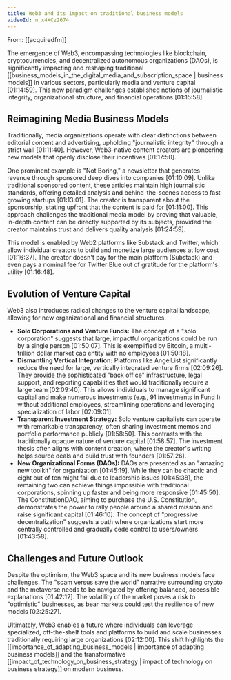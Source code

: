 ```yaml
---
title: Web3 and its impact on traditional business models
videoId: n_x4XCz2674
---
```


From: [[acquiredfm]] <br/> 

The emergence of Web3, encompassing technologies like blockchain, cryptocurrencies, and decentralized autonomous organizations (DAOs), is significantly impacting and reshaping traditional [[business_models_in_the_digital_media_and_subscription_space | business models]] in various sectors, particularly media and venture capital <a class="yt-timestamp" data-t="01:14:59">[01:14:59]</a>. This new paradigm challenges established notions of journalistic integrity, organizational structure, and financial operations <a class="yt-timestamp" data-t="01:15:58">[01:15:58]</a>.

## Reimagining Media Business Models

Traditionally, media organizations operate with clear distinctions between editorial content and advertising, upholding "journalistic integrity" through a strict wall <a class="yt-timestamp" data-t="01:11:40">[01:11:40]</a>. However, Web3-native content creators are pioneering new models that openly disclose their incentives <a class="yt-timestamp" data-t="01:17:50">[01:17:50]</a>.

One prominent example is "Not Boring," a newsletter that generates revenue through sponsored deep dives into companies <a class="yt-timestamp" data-t="01:10:09">[01:10:09]</a>. Unlike traditional sponsored content, these articles maintain high journalistic standards, offering detailed analysis and behind-the-scenes access to fast-growing startups <a class="yt-timestamp" data-t="01:13:01">[01:13:01]</a>. The creator is transparent about the sponsorship, stating upfront that the content is paid for <a class="yt-timestamp" data-t="01:11:00">[01:11:00]</a>. This approach challenges the traditional media model by proving that valuable, in-depth content can be directly supported by its subjects, provided the creator maintains trust and delivers quality analysis <a class="yt-timestamp" data-t="01:24:59">[01:24:59]</a>.

This model is enabled by Web2 platforms like Substack and Twitter, which allow individual creators to build and monetize large audiences at low cost <a class="yt-timestamp" data-t="01:16:37">[01:16:37]</a>. The creator doesn't pay for the main platform (Substack) and even pays a nominal fee for Twitter Blue out of gratitude for the platform's utility <a class="yt-timestamp" data-t="01:16:48">[01:16:48]</a>.

## Evolution of Venture Capital

Web3 also introduces radical changes to the venture capital landscape, allowing for new organizational and financial structures.

*   **Solo Corporations and Venture Funds:** The concept of a "solo corporation" suggests that large, impactful organizations could be run by a single person <a class="yt-timestamp" data-t="01:50:07">[01:50:07]</a>. This is exemplified by Bitcoin, a multi-trillion dollar market cap entity with no employees <a class="yt-timestamp" data-t="01:50:18">[01:50:18]</a>.
*   **Dismantling Vertical Integration:** Platforms like AngelList significantly reduce the need for large, vertically integrated venture firms <a class="yt-timestamp" data-t="02:09:26">[02:09:26]</a>. They provide the sophisticated "back office" infrastructure, legal support, and reporting capabilities that would traditionally require a large team <a class="yt-timestamp" data-t="02:09:40">[02:09:40]</a>. This allows individuals to manage significant capital and make numerous investments (e.g., 91 investments in Fund I) without additional employees, streamlining operations and leveraging specialization of labor <a class="yt-timestamp" data-t="02:09:01">[02:09:01]</a>.
*   **Transparent Investment Strategy:** Solo venture capitalists can operate with remarkable transparency, often sharing investment memos and portfolio performance publicly <a class="yt-timestamp" data-t="01:58:50">[01:58:50]</a>. This contrasts with the traditionally opaque nature of venture capital <a class="yt-timestamp" data-t="01:58:57">[01:58:57]</a>. The investment thesis often aligns with content creation, where the creator's writing helps source deals and build trust with founders <a class="yt-timestamp" data-t="01:57:26">[01:57:26]</a>.
*   **New Organizational Forms (DAOs):** DAOs are presented as an "amazing new toolkit" for organization <a class="yt-timestamp" data-t="01:45:19">[01:45:19]</a>. While they can be chaotic and eight out of ten might fail due to leadership issues <a class="yt-timestamp" data-t="01:45:38">[01:45:38]</a>, the remaining two can achieve things impossible with traditional corporations, spinning up faster and being more responsive <a class="yt-timestamp" data-t="01:45:50">[01:45:50]</a>. The ConstitutionDAO, aiming to purchase the U.S. Constitution, demonstrates the power to rally people around a shared mission and raise significant capital <a class="yt-timestamp" data-t="01:46:10">[01:46:10]</a>. The concept of "progressive decentralization" suggests a path where organizations start more centrally controlled and gradually cede control to users/owners <a class="yt-timestamp" data-t="01:43:58">[01:43:58]</a>.

## Challenges and Future Outlook

Despite the optimism, the Web3 space and its new business models face challenges. The "scam versus save the world" narrative surrounding crypto and the metaverse needs to be navigated by offering balanced, accessible explanations <a class="yt-timestamp" data-t="01:42:12">[01:42:12]</a>. The volatility of the market poses a risk to "optimistic" businesses, as bear markets could test the resilience of new models <a class="yt-timestamp" data-t="02:25:27">[02:25:27]</a>.

Ultimately, Web3 enables a future where individuals can leverage specialized, off-the-shelf tools and platforms to build and scale businesses traditionally requiring large organizations <a class="yt-timestamp" data-t="02:12:00">[02:12:00]</a>. This shift highlights the [[importance_of_adapting_business_models | importance of adapting business models]] and the transformative [[impact_of_technology_on_business_strategy | impact of technology on business strategy]] on modern business.